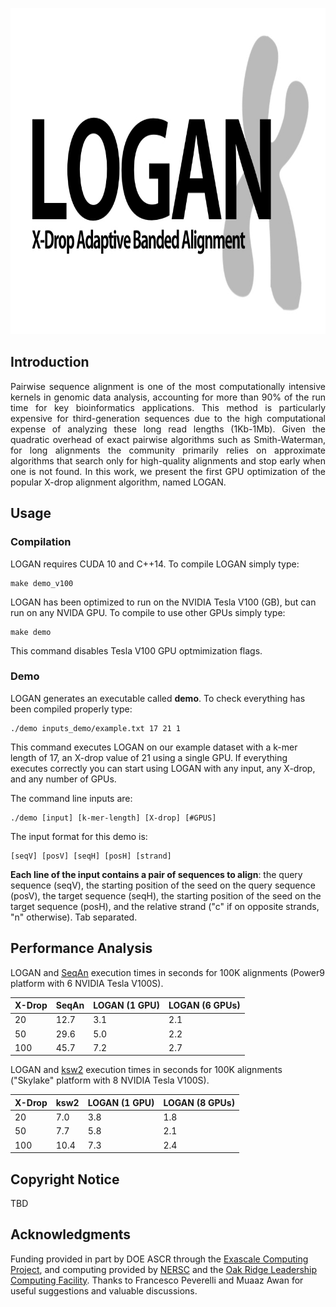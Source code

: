 <p align="center">
  <img width="800" height="522" src="https://github.com/albertozeni/logan/blob/master/media/logan.jpeg">
</p>

## Introduction
<p align="justify">
Pairwise sequence alignment is one of the most computationally intensive kernels in genomic data analysis, accounting for more than 90% of the run time for key bioinformatics applications. This method is particularly expensive for third-generation sequences due to the high computational expense of analyzing these long read lengths (1Kb-1Mb). Given the quadratic overhead of exact pairwise algorithms such as Smith-Waterman, for long alignments the community primarily relies on approximate algorithms that search only for high-quality alignments and stop early when one is not found. In this work, we present the first GPU optimization of the popular X-drop alignment algorithm, named LOGAN.
</p>

## Usage

### Compilation

LOGAN requires CUDA 10 and C++14. To compile LOGAN simply type:
```
make demo_v100
```
LOGAN has been optimized to run on the NVIDIA Tesla V100 (GB), but can run on any NVIDA GPU.
To compile to use other GPUs simply type:
```
make demo
```
This command disables Tesla V100 GPU optmimization flags. 

### Demo
LOGAN generates an executable called **demo**.
To check everything has been compiled properly type:
```
./demo inputs_demo/example.txt 17 21 1
```
This command executes LOGAN on our example dataset with a k-mer length of 17, an X-drop value of 21 using a single GPU.
If everything executes correctly you can start using LOGAN with any input, any X-drop, and any number of GPUs.

The command line inputs are:
```
./demo [input] [k-mer-length] [X-drop] [#GPUS]
```
The input format for this demo is:
```
[seqV] [posV] [seqH] [posH] [strand]
```
**Each line of the input contains a pair of sequences to align**: the query sequence (seqV), the starting position of the seed on the query sequence (posV), the target sequence (seqH), the starting position of the seed on the target sequence (posH), and the relative strand ("c" if on opposite strands, "n" otherwise). Tab separated.

## Performance Analysis

LOGAN and [SeqAn](https://github.com/seqan/seqan) execution times in seconds for 100K alignments (Power9 platform with 6 NVIDIA Tesla V100S).

| X-Drop 	| SeqAn 	| LOGAN (1 GPU) 	| LOGAN (6 GPUs) 	|
|--------	|-------	|---------------	|----------------	|
| 20     	|  12.7 	|           3.1 	|            2.1 	|
| 50     	|  29.6 	|           5.0 	|            2.2 	|
| 100    	|  45.7 	|           7.2 	|            2.7 	|

LOGAN and [ksw2](https://github.com/lh3/ksw2) execution times in seconds for 100K alignments ("Skylake" platform with 8 NVIDIA Tesla V100S).

| X-Drop 	| ksw2  	| LOGAN (1 GPU) 	| LOGAN (8 GPUs) 	|
|--------	|-------	|---------------	|----------------	|
| 20     	|  7.0  	|           3.8 	|            1.8 	|
| 50     	|  7.7  	|           5.8 	|            2.1 	|
| 100    	| 10.4  	|           7.3 	|            2.4 	|

## Copyright Notice

TBD

## Acknowledgments

Funding provided in part by DOE ASCR through the [Exascale Computing Project](https://www.exascaleproject.org/), and computing provided by [NERSC](https://www.nersc.gov/) and the [Oak Ridge Leadership Computing Facility](https://www.olcf.ornl.gov/). Thanks to Francesco Peverelli and Muaaz Awan for useful suggestions and valuable discussions.
